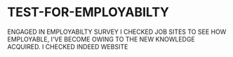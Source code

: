 # TEST-FOR-EMPLOYABILTY
ENGAGED IN EMPLOYABILTY SURVEY
I CHECKED JOB SITES TO SEE HOW EMPLOYABLE, I'VE BECOME
OWING TO THE NEW KNOWLEDGE ACQUIRED.
I CHECKED INDEED WEBSITE
